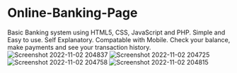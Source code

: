 # Online-Banking-Page
Basic Banking system using HTML5, CSS, JavaScript and PHP.
Simple and Easy to use. 
Self Explanatory.
Compatable with Mobile.
Check your balance, make payments and see your transaction history.
![Screenshot 2022-11-02 204837](https://user-images.githubusercontent.com/104831041/199563965-71d222cc-da9f-4d63-9048-6ff64fa61827.png)
![Screenshot 2022-11-02 204725](https://user-images.githubusercontent.com/104831041/199564038-6f2229c9-ba5a-4356-aae9-9b81e09d36f4.png)
![Screenshot 2022-11-02 204758](https://user-images.githubusercontent.com/104831041/199564040-a5b6edf7-ccfb-4b35-af7c-3fd9fa520828.png)
![Screenshot 2022-11-02 204815](https://user-images.githubusercontent.com/104831041/199564039-2757a972-7e50-412f-b61a-afa7b108be6e.png)
